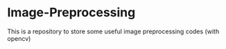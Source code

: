 # Image-Preprocessing
This is a repository to store some useful image preprocessing codes (with opencv)
